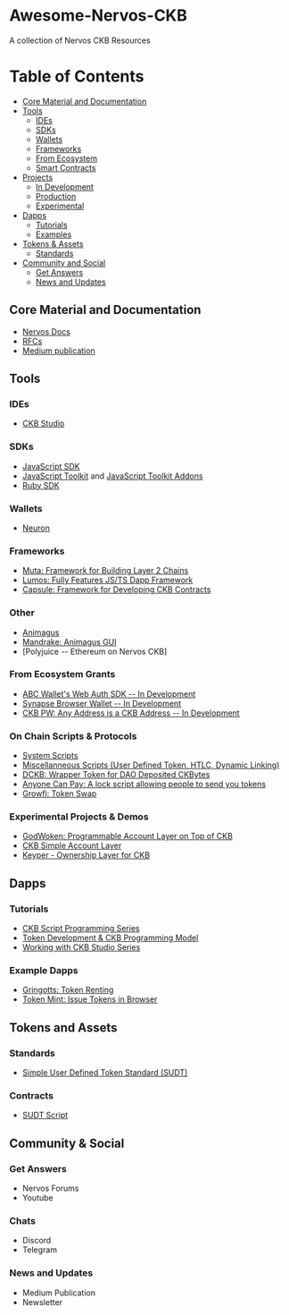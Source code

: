 # Awesome-Nervos-CKB
A collection of Nervos CKB Resources
# Table of Contents

- [Core Material and Documentation](#core-material-and-documentation)
- [Tools](#tools)
  - [IDEs](#ides)
  - [SDKs](#sdks)
  - [Wallets](#wallets)
  - [Frameworks](#frameworks)
  - [From Ecosystem](#from-ecosystem)
  - [Smart Contracts](#on-chain-scripts-or-smart-contracts)
- [Projects](#projects)
  - [In Development](#in-development)
  - [Production](#production)
  - [Experimental](#experimental)
- [Dapps](#dapps)
  - [Tutorials](#tutorials)
  - [Examples](#examples)
- [Tokens & Assets](#tokens-and-assets)
  - [Standards](#token-standards)
- [Community and Social](#community-and-social)
  - [Get Answers](#get-answers)
  - [News and Updates](#news-and-updates)



## Core Material and Documentation
- [Nervos Docs](https://docs.nervos.org/introduction/welcome.html)
- [RFCs](https://github.com/nervosnetwork/rfcs)
- [Medium publication](https://medium.com/nervosnetwork)


## Tools

### IDEs
- [CKB Studio](https://www.obsidians.io/)

### SDKs
- [JavaScript SDK](https://github.com/nervosnetwork/ckb-sdk-js)
- [JavaScript Toolkit](https://github.com/xxuejie/ckb-js-toolkit) and [JavaScript Toolkit Addons](https://github.com/xxuejie/ckb-js-toolkit-contrib)
- [Ruby SDK](https://github.com/nervosnetwork/ckb-sdk-ruby)

### Wallets
- [Neuron](https://github.com/nervosnetwork/neuron)



### Frameworks
- [Muta: Framework for Building Layer 2 Chains](https://github.com/nervosnetwork/muta)
- [Lumos: Fully Features JS/TS Dapp Framework](https://github.com/nervosnetwork/lumos)
- [Capsule: Framework for Developing CKB Contracts](https://github.com/nervosnetwork/capsule)

### Other
- [Animagus](https://github.com/xxuejie/animagus)
- [Mandrake: Animagus GUI](https://github.com/nervosnetwork/mandrake)
- [Polyjuice -- Ethereum on Nervos CKB]


### From Ecosystem Grants
- [ABC Wallet's Web Auth SDK -- In Development](https://talk.nervos.org/t/abc-wallet-another-ckb-sdk-and-ckb-web-auth/4285/2)
- [Synapse Browser Wallet -- In Development](https://talk.nervos.org/t/synapse-browser-wallet-and-keyper-agency/4339/3)
- [CKB PW: Any Address is a CKB Address -- In Development](https://talk.nervos.org/t/lay2-pw-sdk-build-dapps-on-ckb-and-run-them-everywhere/4289/12)

### On Chain Scripts & Protocols
- [System Scripts](https://github.com/nervosnetwork/ckb-system-scripts)
- [Miscellanneous Scripts (User Defined Token, HTLC, Dynamic Linking)](https://github.com/nervosnetwork/ckb-miscellaneous-scripts)
- [DCKB: Wrapper Token for DAO Deposited CKBytes](https://github.com/jjyr/DCKB)
- [Anyone Can Pay: A lock script allowing people to send you tokens](https://github.com/nervosnetwork/ckb-anyone-can-pay)
- [Growfi: Token Swap](https://talk.nervos.org/t/growfi-udt-swap/4382/8)




### Experimental Projects & Demos

- [GodWoken: Programmable Account Layer on Top of CKB](https://github.com/jjyr/godwoken)
- [CKB Simple Account Layer](https://github.com/xxuejie/ckb-simple-account-layer)
- [Keyper - Ownership Layer for CKB](https://github.com/ququzone/keyper)



## Dapps
### Tutorials
- [CKB Script Programming Series](https://xuejie.space/)
- [Token Development & CKB Programming Model](https://www.tannrallard.tech/nft-on-ckb-part-1/)
- [Working with CKB Studio Series](https://medium.com/nervos-ckb-israel)


### Example Dapps
- [Gringotts: Token Renting](https://github.com/ashchan/gringotts)
- [Token Mint: Issue Tokens in Browser](https://github.com/WilfredTA/token_mint)



## Tokens and Assets

### Standards
- [Simple User Defined Token Standard (SUDT)](https://talk.nervos.org/t/rfc-simple-udt-draft-spec/4333/4)

### Contracts
- [SUDT Script](https://github.com/nervosnetwork/ckb-miscellaneous-scripts/blob/master/c/simple_udt.c) 



## Community & Social
### Get Answers
- Nervos Forums
- Youtube

### Chats
- Discord
- Telegram


### News and Updates
- Medium Publication
- Newsletter
